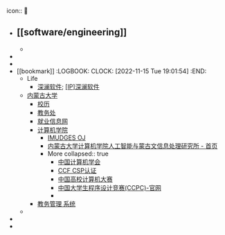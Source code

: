 icon:: 🏫

- ## [[software/engineering]]
  -
-
-
- [[bookmark]]
  :LOGBOOK:
  CLOCK: [2022-11-15 Tue 19:01:54]
  :END:
  - Life
    - [深澜软件](http://login.imu.edu.cn); [[IP]深澜软件](http://172.31.99.50)
  - [内蒙古大学](https://www.imu.edu.cn/)
    - [校历](https://ai.imu.edu.cn/IMUcal.html)
    - [教务处](https://uaa.imu.edu.cn/index.htm)
    - [就业信息网](https://imu.nmbys.cn/)
    - [计算机学院](https://ccs.imu.edu.cn/)
      - [IMUDGES OJ](https://acm.likole.com/)
      - [内蒙古大学计算机学院人工智能与蒙古文信息处理研究所 - 首页](https://ai.imu.edu.cn/index.php/zhs/)
      - More
        collapsed:: true
        - [中国计算机学会](https://www.ccf.org.cn/)
        - [CCF CSP认证](https://cspro.org/)
        - [中国高校计算机大赛](http://www.c4best.cn/)
        - [中国大学生程序设计竞赛(CCPC)-官网](https://ccpc.io/)
        -
    - [教务管理 系统](http://jwxt.imu.edu.cn/login)
  -
-
-
